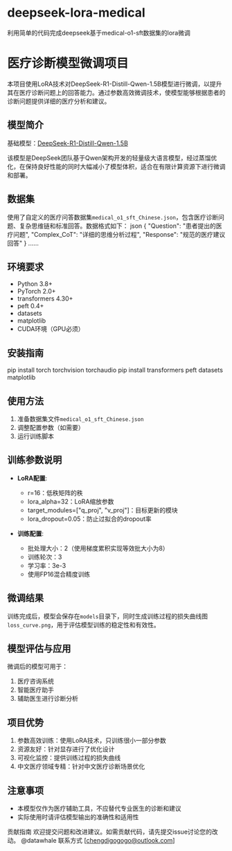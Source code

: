 # deepseek-lora-medical
利用简单的代码完成deepseek基于medical-o1-sft数据集的lora微调
# 医疗诊断模型微调项目

本项目使用LoRA技术对DeepSeek-R1-Distill-Qwen-1.5B模型进行微调，以提升其在医疗诊断问题上的回答能力。通过参数高效微调技术，使模型能够根据患者的诊断问题提供详细的医疗分析和建议。

## 模型简介

基础模型：[DeepSeek-R1-Distill-Qwen-1.5B](https://huggingface.co/deepseek-ai/DeepSeek-R1-Distill-Qwen-1.5B)

该模型是DeepSeek团队基于Qwen架构开发的轻量级大语言模型，经过蒸馏优化，在保持良好性能的同时大幅减小了模型体积，适合在有限计算资源下进行微调和部署。

## 数据集

使用了自定义的医疗问答数据集`medical_o1_sft_Chinese.json`，包含医疗诊断问题、复杂思维链和标准回答。数据格式如下：
json
{
"Question": "患者提出的医疗问题",
"Complex_CoT": "详细的思维分析过程",
"Response": "规范的医疗建议回答"
}
......
## 环境要求

- Python 3.8+
- PyTorch 2.0+
- transformers 4.30+
- peft 0.4+
- datasets
- matplotlib
- CUDA环境（GPU必须）

## 安装指南
pip install torch torchvision torchaudio
pip install transformers peft datasets matplotlib
## 使用方法

1. 准备数据集文件`medical_o1_sft_Chinese.json`
2. 调整配置参数（如需要）
3. 运行训练脚本

## 训练参数说明

- **LoRA配置**:
  - r=16：低秩矩阵的秩
  - lora_alpha=32：LoRA缩放参数
  - target_modules=["q_proj", "v_proj"]：目标更新的模块
  - lora_dropout=0.05：防止过拟合的dropout率

- **训练配置**:
  - 批处理大小：2（使用梯度累积实现等效批大小为8）
  - 训练轮次：3
  - 学习率：3e-3
  - 使用FP16混合精度训练

## 微调结果

训练完成后，模型会保存在`models`目录下，同时生成训练过程的损失曲线图`loss_curve.png`，用于评估模型训练的稳定性和有效性。

## 模型评估与应用

微调后的模型可用于：
1. 医疗咨询系统
2. 智能医疗助手
3. 辅助医生进行诊断分析

## 项目优势

1. 参数高效训练：使用LoRA技术，只训练很小一部分参数
2. 资源友好：针对显存进行了优化设计
3. 可视化监控：提供训练过程的损失曲线
4. 中文医疗领域专精：针对中文医疗诊断场景优化

## 注意事项

- 本模型仅作为医疗辅助工具，不应替代专业医生的诊断和建议
- 实际使用时请评估模型输出的准确性和适用性

贡献指南
欢迎提交问题和改进建议。如需贡献代码，请先提交issue讨论您的改动。
@datawhale
联系方式
[chengdigogogo@outlook.com]
